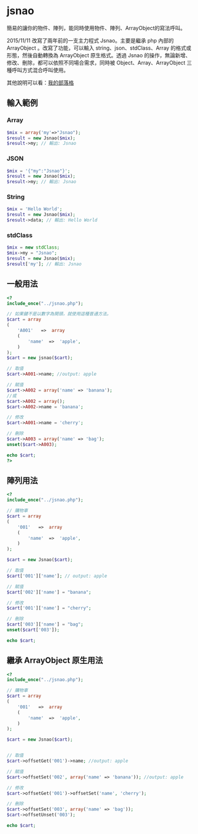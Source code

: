 # jsnao

簡易的讓你的物件、陣列，能同時使用物件、陣列、ArrayObject的寫法呼叫。


2015/11/11 改寫了兩年前的一支主力程式 Jsnao。主要是繼承 php 內部的 ArrayObject 。改寫了功能，可以輸入 string、json、stdClass、Array 的格式或形態，然後自動轉換為 ArrayObject 原生格式。透過 Jsnao 的操作，無論新增、修改、刪除，都可以依照不同場合需求，同時被 Object、Array、ArrayObject 三種呼叫方式混合呼叫使用。

其他說明可以看：<a href="http://jsnwork.kiiuo.com/archives/137/php-jsnao-%E7%B9%BC%E6%89%BF-arrayobject-%E6%9B%B4%E6%96%B9%E4%BE%BF%E7%9A%84%E9%99%A3%E5%88%97%E8%BD%89%E7%89%A9%E4%BB%B6%E5%AF%AB%E6%B3%95" target="_blank">我的部落格</a>

## 輸入範例
### Array
````php
$mix = array('my'=>"Jsnao");
$result = new Jsnao($mix);
$result->my; // 輸出: Jsnao
````
### JSON
````php
$mix = '{"my":"Jsnao"}';
$result = new Jsnao($mix);
$result->my; // 輸出: Jsnao
````
### String
````php
$mix = 'Hello World';
$result = new Jsnao($mix);
$result->data; // 輸出: Hello World
````
### stdClass
````php
$mix = new stdClass;
$mix->my = "Jsnao";
$result = new Jsnao($mix);
$result['my']; // 輸出: Jsnao
````


## 一般用法
````php
<?
include_once("../jsnao.php");

// 如果鍵不是以數字為開頭，就使用這種普通方法。
$cart = array
(
    'A001'   =>  array
    (
        'name'  =>  'apple',
    )
);
$cart = new jsnao($cart);

// 取值
$cart->A001->name; //output: apple

// 賦值
$cart->A002 = array('name' => 'banana');
//或
$cart->A002 = array();
$cart->A002->name = 'banana';

// 修改
$cart->A001->name = 'cherry';

// 刪除
$cart->A003 = array('name' => 'bag');
unset($cart->A003);

echo $cart;
?>
````

## 陣列用法
````php
<?
include_once("../jsnao.php");

// 購物車
$cart = array
(
    '001'   =>  array
    (
        'name'  =>  'apple',
    )
);

$cart = new Jsnao($cart);

// 取值
$cart['001']['name']; // output: apple

// 賦值
$cart['002']['name'] = "banana"; 

// 修改
$cart['001']['name'] = "cherry"; 

// 刪除
$cart['003']['name'] = "bag";
unset($cart['003']);

echo $cart;
````

## 繼承 ArrayObject 原生用法
````php
<?
include_once("../jsnao.php");

// 購物車
$cart = array
(
    '001'   =>  array
    (
        'name'  =>  'apple',
    )
);

$cart = new Jsnao($cart);


// 取值
$cart->offsetGet('001')->name; //output: apple

// 賦值
$cart->offsetSet('002', array('name' => 'banana')); //output: apple

// 修改
$cart->offsetGet('001')->offsetSet('name', 'cherry');

// 刪除
$cart->offsetSet('003', array('name' => 'bag')); 
$cart->offsetUnset('003'); 

echo $cart;
````
